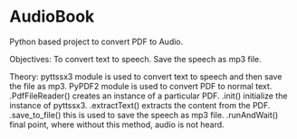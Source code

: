 # AudioBook
Python based project to convert PDF to Audio.

Objectives:
To convert text to speech.
Save the speech as mp3 file.

Theory:
pyttssx3 module is used to convert text to speech and then save the file as mp3.
PyPDF2 module is used to convert PDF to normal text.
.PdfFileReader() creates an instance of a particular PDF.
.init() initialize the instance of pyttssx3.
.extractText() extracts the content from the PDF.
.save_to_file() this is used to save the speech as mp3 file.
.runAndWait() final point, where without this method, audio is not heard.
